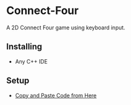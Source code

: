 # Connect-Four

A 2D Connect Four game using keyboard input.

## Installing
* Any C++ IDE

## Setup
* [Copy and Paste Code from Here](https://raw.githubusercontent.com/Lin-Ian/Connect-Four/main/Connect%20Four.cpp)
